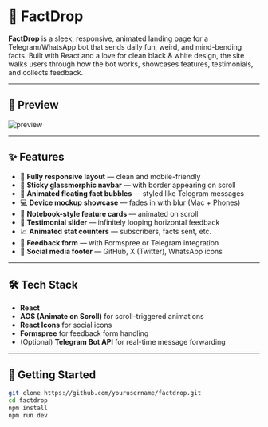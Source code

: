 # 🧠 FactDrop

**FactDrop** is a sleek, responsive, animated landing page for a Telegram/WhatsApp bot that sends daily fun, weird, and mind-bending facts. Built with React and a love for clean black & white design, the site walks users through how the bot works, showcases features, testimonials, and collects feedback.

---

## 📸 Preview

![preview](https://github.com/user-attachments/assets/dfe10d44-366b-45a4-a3ca-a5a135f7719d)


---

## ✨ Features

- 📱 **Fully responsive layout** — clean and mobile-friendly
- 🧊 **Sticky glassmorphic navbar** — with border appearing on scroll
- 💬 **Animated floating fact bubbles** — styled like Telegram messages
- 💻 **Device mockup showcase** — fades in with blur (Mac + Phones)
- 🧠 **Notebook-style feature cards** — animated on scroll
- 🙋 **Testimonial slider** — infinitely looping horizontal feedback
- 📈 **Animated stat counters** — subscribers, facts sent, etc.
- 📝 **Feedback form** — with Formspree or Telegram integration
- 🔗 **Social media footer** — GitHub, X (Twitter), WhatsApp icons

---

## 🛠️ Tech Stack

- **React**
- **AOS (Animate on Scroll)** for scroll-triggered animations
- **React Icons** for social icons
- **Formspree** for feedback form handling
- (Optional) **Telegram Bot API** for real-time message forwarding

---

## 🚀 Getting Started

```bash
git clone https://github.com/yourusername/factdrop.git
cd factdrop
npm install
npm run dev
